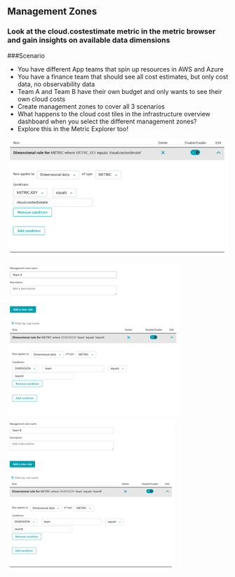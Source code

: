 ## Management Zones

### Look at the cloud.costestimate metric in the metric browser and gain insights on available data dimensions

###Scenario
- You have different App teams that spin up resources in AWS and Azure
- You have a finance team that should see all cost estimates, but only cost data, no observability data
- Team A and Team B have their own budget and only wants to see their own cloud costs
- Create management zones to cover all 3 scenarios
- What happens to the cloud cost tiles in the infrastructure overview dashboard when you select the different management zones?
- Explore this in the Metric Explorer too!

![mgmtcost](../../assets/images/mgmtcost.png)

![mgmtteamA](../../assets/images/mgmtteamA.png)

![mgmtteamB](../../assets/images/mgmtteamB.png)
